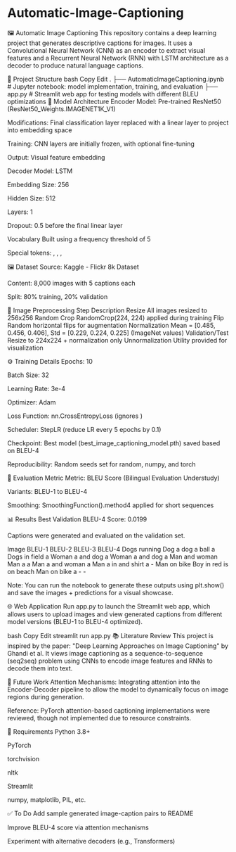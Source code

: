 # Automatic-Image-Captioning
🖼️ Automatic Image Captioning
This repository contains a deep learning project that generates descriptive captions for images. It uses a Convolutional Neural Network (CNN) as an encoder to extract visual features and a Recurrent Neural Network (RNN) with LSTM architecture as a decoder to produce natural language captions.

📁 Project Structure
bash
Copy
Edit
.
├── AutomaticImageCaptioning.ipynb  # Jupyter notebook: model implementation, training, and evaluation
├── app.py                          # Streamlit web app for testing models with different BLEU optimizations
🧠 Model Architecture
Encoder
Model: Pre-trained ResNet50 (ResNet50_Weights.IMAGENET1K_V1)

Modifications: Final classification layer replaced with a linear layer to project into embedding space

Training: CNN layers are initially frozen, with optional fine-tuning

Output: Visual feature embedding

Decoder
Model: LSTM

Embedding Size: 256

Hidden Size: 512

Layers: 1

Dropout: 0.5 before the final linear layer

Vocabulary
Built using a frequency threshold of 5

Special tokens: <PAD>, <SOS>, <EOS>, <UNK>

🖼️ Dataset
Source: Kaggle - Flickr 8k Dataset

Content: 8,000 images with 5 captions each

Split: 80% training, 20% validation

🧪 Image Preprocessing
Step	Description
Resize	All images resized to 256x256
Random Crop	RandomCrop(224, 224) applied during training
Flip	Random horizontal flips for augmentation
Normalization	Mean = [0.485, 0.456, 0.406], Std = [0.229, 0.224, 0.225] (ImageNet values)
Validation/Test	Resize to 224x224 + normalization only
Unnormalization	Utility provided for visualization

⚙️ Training Details
Epochs: 10

Batch Size: 32

Learning Rate: 3e-4

Optimizer: Adam

Loss Function: nn.CrossEntropyLoss (ignores <PAD>)

Scheduler: StepLR (reduce LR every 5 epochs by 0.1)

Checkpoint: Best model (best_image_captioning_model.pth) saved based on BLEU-4

Reproducibility: Random seeds set for random, numpy, and torch

📏 Evaluation Metric
Metric: BLEU Score (Bilingual Evaluation Understudy)

Variants: BLEU-1 to BLEU-4

Smoothing: SmoothingFunction().method4 applied for short sequences

📊 Results
Best Validation BLEU-4 Score: 0.0199

Captions were generated and evaluated on the validation set.

Image	BLEU-1	BLEU-2	BLEU-3	BLEU-4
Dogs running	Dog a dog a ball a	Dogs in field a	Woman a and dog a	Woman a and dog a
Man and woman	Man a <unk> a	Man a and woman a	Man a in and shirt a	-
Man on bike	Boy in red is on beach	Man on bike a	-	-

Note: You can run the notebook to generate these outputs using plt.show() and save the images + predictions for a visual showcase.

🌐 Web Application
Run app.py to launch the Streamlit web app, which allows users to upload images and view generated captions from different model versions (BLEU-1 to BLEU-4 optimized).

bash
Copy
Edit
streamlit run app.py
📚 Literature Review
This project is inspired by the paper:
"Deep Learning Approaches on Image Captioning" by Ghandi et al.
It views image captioning as a sequence-to-sequence (seq2seq) problem using CNNs to encode image features and RNNs to decode them into text.

🔭 Future Work
Attention Mechanisms: Integrating attention into the Encoder-Decoder pipeline to allow the model to dynamically focus on image regions during generation.

Reference: PyTorch attention-based captioning implementations were reviewed, though not implemented due to resource constraints.

📌 Requirements
Python 3.8+

PyTorch

torchvision

nltk

Streamlit

numpy, matplotlib, PIL, etc.

✅ To Do
 Add sample generated image-caption pairs to README

 Improve BLEU-4 score via attention mechanisms

 Experiment with alternative decoders (e.g., Transformers)

